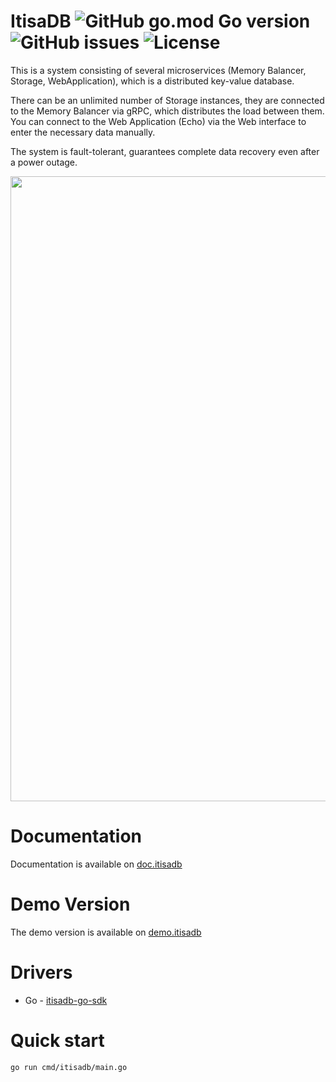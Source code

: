 # ItisaDB ![GitHub go.mod Go version](https://img.shields.io/github/go-mod/go-version/egorgasay/grpc-storage) ![GitHub issues](https://img.shields.io/github/issues/egorgasay/grpc-storage) ![License](https://img.shields.io/badge/license-MIT-green)

This is a system consisting of several microservices (Memory Balancer, Storage, WebApplication), which is a distributed key-value database. 

There can be an unlimited number of Storage instances, they are connected to the Memory Balancer via gRPC, which distributes the load between them. You can connect to the Web Application (Echo) via the Web interface to enter the necessary data manually. 

The system is fault-tolerant, guarantees complete data recovery even after a power outage.
<p align="center" >
<img src="https://github.com/egorgasay/itisadb/assets/102957432/2fe84aea-9068-4615-bb16-da94d8277aad"  width="1000" />
</p>

# Documentation

Documentation is available on [doc.itisadb](https://208bc35d-fa36-4993-bbf4-e05bd8ca153e-00-oamkdjnhcl6s.worf.replit.dev)

# Demo Version

The demo version is available on [demo.itisadb](https://f273a4ca-47cb-4cba-8916-38b8866d1c49-00-17hh7nh99cz9s.worf.replit.dev)

# Drivers  
  
- Go - [itisadb-go-sdk](http://github.com/egorgasay/itisadb-go-sdk)  
  
# Quick start

```bash
go run cmd/itisadb/main.go
```
